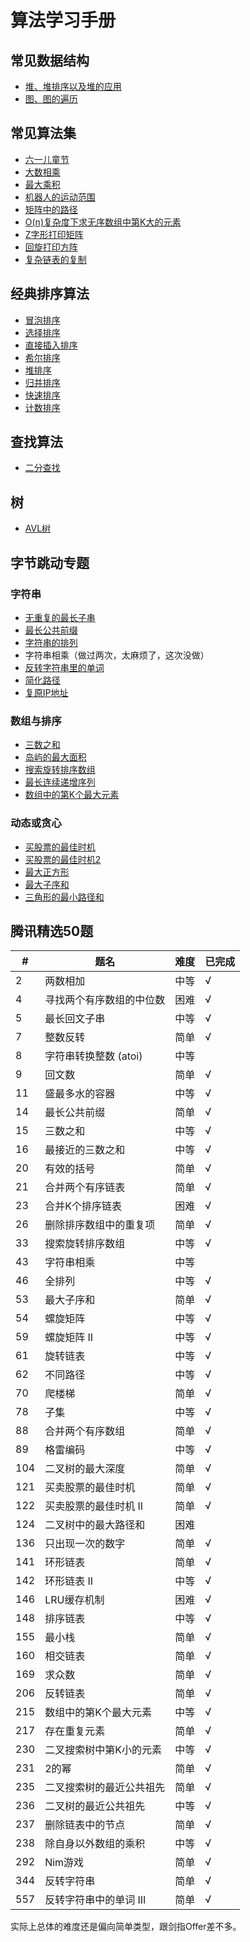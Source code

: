 # 算法学习手册

## 常见数据结构
* [堆、堆排序以及堆的应用](https://github.com/logcas/Algorithm/blob/master/堆.js)
* [图、图的遍历](https://github.com/logcas/Algorithm/blob/master/图.js)

## 常见算法集
* [六一儿童节](https://github.com/logcas/Algorithm/blob/master/%E5%B8%B8%E8%A7%81%E7%AE%97%E6%B3%95/%E5%85%AD%E4%B8%80%E5%84%BF%E7%AB%A5%E8%8A%82.js)
* [大数相乘](https://github.com/logcas/Algorithm/blob/master/%E5%B8%B8%E8%A7%81%E7%AE%97%E6%B3%95/大数相乘.js)
* [最大乘积](https://github.com/logcas/Algorithm/blob/master/%E5%B8%B8%E8%A7%81%E7%AE%97%E6%B3%95/最大乘积.js)
* [机器人的运动范围](https://github.com/logcas/Algorithm/blob/master/%E5%B8%B8%E8%A7%81%E7%AE%97%E6%B3%95/机器人的运动范围.js)
* [矩阵中的路径](https://github.com/logcas/Algorithm/blob/master/%E5%B8%B8%E8%A7%81%E7%AE%97%E6%B3%95/矩阵中的路径.js)
* [O(n)复杂度下求无序数组中第K大的元素](https://github.com/logcas/Algorithm/blob/master/%E5%B8%B8%E8%A7%81%E7%AE%97%E6%B3%95/无序数组中第k大的元素.js)
* [Z字形打印矩阵](https://github.com/logcas/Algorithm/blob/master/常见算法/Z字形打印矩阵.js)
* [回旋打印方阵](https://github.com/logcas/Algorithm/blob/master/常见算法/回旋打印方阵.js)
* [复杂链表的复制](https://github.com/logcas/Algorithm/blob/master/常见算法/复杂链表的复制.js)

## 经典排序算法
* [冒泡排序](https://github.com/logcas/Algorithm/blob/master/排序算法/冒泡排序.js)
* [选择排序](https://github.com/logcas/Algorithm/blob/master/排序算法/选择排序.js)
* [直接插入排序](https://github.com/logcas/Algorithm/blob/master/排序算法/直接插入排序.js)
* [希尔排序](https://github.com/logcas/Algorithm/blob/master/排序算法/希尔排序.js)
* [堆排序](https://github.com/logcas/Algorithm/blob/master/排序算法/堆排序.js)
* [归并排序](https://github.com/logcas/Algorithm/blob/master/排序算法/归并排序.js)
* [快速排序](https://github.com/logcas/Algorithm/blob/master/排序算法/快速排序.js)
* [计数排序](https://github.com/logcas/Algorithm/blob/master/排序算法/计数排序.js)

## 查找算法
* [二分查找](https://github.com/logcas/Algorithm/blob/master/查找算法/二分查找.js)

## 树
* [AVL树](https://github.com/logcas/Algorithm/blob/master/树/AVL树.js)

## 字节跳动专题
### 字符串
* [无重复的最长子串](https://github.com/logcas/Algorithm/blob/master/LeetCode/Bytedance/0-无重复最长子串.md)
* [最长公共前缀](https://github.com/logcas/Algorithm/blob/master/LeetCode/Bytedance/1-最长公共前缀.md)
* [字符串的排列](https://github.com/logcas/Algorithm/blob/master/LeetCode/Bytedance/2-字符串的排列.md)
* 字符串相乘（做过两次，太麻烦了，这次没做）
* [反转字符串里的单词](https://github.com/logcas/Algorithm/blob/master/LeetCode/Bytedance/4-反转字符串里的单词.md)
* [简化路径](https://github.com/logcas/Algorithm/blob/master/LeetCode/Bytedance/5-简化路径.md)
* [复原IP地址](https://github.com/logcas/Algorithm/blob/master/LeetCode/Bytedance/6-复原IP地址.md)

### 数组与排序
* [三数之和](https://github.com/logcas/Algorithm/blob/master/LeetCode/Bytedance/7-三数之和.md)
* [岛屿的最大面积](https://github.com/logcas/Algorithm/blob/master/LeetCode/Bytedance/8-岛屿的最大面积.md)
* [搜索旋转排序数组](https://github.com/logcas/Algorithm/blob/master/LeetCode/Bytedance/9-搜索旋转排序数组.md)
* [最长连续递增序列](https://github.com/logcas/Algorithm/blob/master/LeetCode/Bytedance/10-最长连续递增序列.md)
* [数组中的第K个最大元素](https://github.com/logcas/Algorithm/blob/master/LeetCode/Bytedance/11-数组中的第K个最大元素.md)

### 动态或贪心
* [买股票的最佳时机](https://github.com/logcas/Algorithm/blob/master/LeetCode/Bytedance/12-买股票的最佳时机.md)
* [买股票的最佳时机2](https://github.com/logcas/Algorithm/blob/master/LeetCode/Bytedance/13-买股票的最佳时机2.md)
* [最大正方形](https://github.com/logcas/Algorithm/blob/master/LeetCode/Bytedance/14-最大正方形.md)
* [最大子序和](https://github.com/logcas/Algorithm/blob/master/LeetCode/Bytedance/15-最大子序和.md)
* [三角形的最小路径和](https://github.com/logcas/Algorithm/blob/master/LeetCode/Bytedance/16-三角形的最小路径和.md)

## 腾讯精选50题
|#|题名|难度|已完成|
|--|--|--|--|
|2|两数相加|中等|√|
|4|寻找两个有序数组的中位数|困难|√|
|5|最长回文子串|中等|√|
|7|整数反转|简单|√|
|8|	字符串转换整数 (atoi)|中等||
|9|	回文数|	简单|√|
|11|	盛最多水的容器|	中等|√|
|14|	最长公共前缀|	简单|√|
|15|	三数之和|	中等|√|
|16|	最接近的三数之和|	中等|√|
|20|	有效的括号|	简单|√|
|21|	合并两个有序链表|	简单|√|
|23|	合并K个排序链表|	困难|√|
|26|	删除排序数组中的重复项|	简单|√|
|33|	搜索旋转排序数组|	中等|√|
|43|	字符串相乘|	中等||
|46|	全排列|	中等|√|
|53|	最大子序和|	简单|√|
|54|	螺旋矩阵|	中等|√|
|59|	螺旋矩阵 II|	中等|√|
|61|	旋转链表|	中等|√|
|62|	不同路径|	中等|√|
|70|	爬楼梯|	简单|√|
|78|	子集|	中等|√|
|88|	合并两个有序数组|	简单|√|
|89|	格雷编码|	中等|√|
|104|	二叉树的最大深度|	简单|√|
|121|	买卖股票的最佳时机|	简单|√|
|122|	买卖股票的最佳时机 II|	简单|√|
|124|	二叉树中的最大路径和|	困难||
|136|	只出现一次的数字|	简单|√|
|141|	环形链表|	简单|√|
|142|	环形链表 II|	中等|√|
|146|	LRU缓存机制|	困难|√|
|148|	排序链表|	中等|√|
|155|	最小栈|	简单|√|
|160|	相交链表|	简单|√|
|169|	求众数|	简单|√|
|206|	反转链表|	简单|√|
|215|	数组中的第K个最大元素|	中等|√|
|217|	存在重复元素|	简单|√|
|230|	二叉搜索树中第K小的元素|	中等|√|
|231| 2的幂|	简单|√|
|235|	二叉搜索树的最近公共祖先|	简单|√|
|236|	二叉树的最近公共祖先|	中等|√|
|237|	删除链表中的节点|	简单|√|
|238|	除自身以外数组的乘积|	中等|√|
|292|	Nim游戏 |简单|√|
|344|	反转字符串|	简单|√|
|557|	反转字符串中的单词 III|	简单|√|

实际上总体的难度还是偏向简单类型，跟剑指Offer差不多。